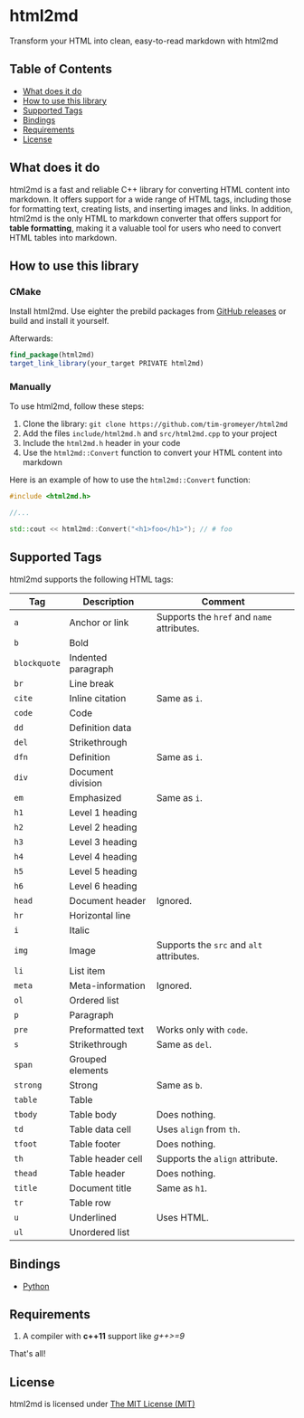 # html2md

Transform your HTML into clean, easy-to-read markdown with html2md

## Table of Contents

- [What does it do](#what-does-it-do)
- [How to use this library](#how-to-use-this-library)
- [Supported Tags](#supported-tags)
- [Bindings](#bindings)
- [Requirements](#requirements)
- [License](#license)


## What does it do

html2md is a fast and reliable C++ library for converting HTML content into markdown. It offers support for a wide range of HTML tags, including those for formatting text, creating lists, and inserting images and links. In addition, html2md is the only HTML to markdown converter that offers support for **table formatting**, making it a valuable tool for users who need to convert HTML tables into markdown.


## How to use this library

### CMake

Install html2md. Use eighter the prebild packages from [GitHub releases](https://github.com/tim-gromeyer/html2md/releases) or build and install it yourself.

Afterwards:

```cmake
find_package(html2md)
target_link_library(your_target PRIVATE html2md)
```

### Manually

To use html2md, follow these steps:

1. Clone the library: `git clone https://github.com/tim-gromeyer/html2md`
2. Add the files `include/html2md.h` and `src/html2md.cpp` to your project
3. Include the `html2md.h` header in your code
4. Use the `html2md::Convert` function to convert your HTML content into markdown

Here is an example of how to use the `html2md::Convert` function:

```cpp
#include <html2md.h>

//...

std::cout << html2md::Convert("<h1>foo</h1>"); // # foo
```

## Supported Tags

html2md supports the following HTML tags:

| Tag          | Description        | Comment                                    |
| ------------ | ------------------ | ------------------------------------------ |
| `a`          | Anchor or link     | Supports the `href` and `name` attributes. |
| `b`          | Bold               |                                            |
| `blockquote` | Indented paragraph |                                            |
| `br`         | Line break         |                                            |
| `cite`       | Inline citation    | Same as `i`.                               |
| `code`       | Code               |                                            |
| `dd`         | Definition data    |                                            |
| `del`        | Strikethrough      |                                            |
| `dfn`        | Definition         | Same as `i`.                               |
| `div`        | Document division  |                                            |
| `em`         | Emphasized         | Same as `i`.                               |
| `h1`         | Level 1 heading    |                                            |
| `h2`         | Level 2 heading    |                                            |
| `h3`         | Level 3 heading    |                                            |
| `h4`         | Level 4 heading    |                                            |
| `h5`         | Level 5 heading    |                                            |
| `h6`         | Level 6 heading    |                                            |
| `head`       | Document header    | Ignored.                                   |
| `hr`         | Horizontal line    |                                            |
| `i`          | Italic             |                                            |
| `img`        | Image              | Supports the `src` and `alt` attributes.   |
| `li`         | List item          |                                            |
| `meta`       | Meta-information   | Ignored.                                   |
| `ol`         | Ordered list       |                                            |
| `p`          | Paragraph          |                                            |
| `pre`        | Preformatted text  | Works only with `code`.                    |
| `s`          | Strikethrough      | Same as `del`.                             |
| `span`       | Grouped elements   |                                            |
| `strong`     | Strong             | Same as `b`.                               |
| `table`      | Table              |                                            |
| `tbody`      | Table body         | Does nothing.                              |
| `td`         | Table data cell    | Uses `align` from `th`.                    |
| `tfoot`      | Table footer       | Does nothing.                              |
| `th`         | Table header cell  | Supports the `align` attribute.            |
| `thead`      | Table header       | Does nothing.                              |
| `title`      | Document title     | Same as `h1`.                              |
| `tr`         | Table row          |                                            |
| `u`          | Underlined         | Uses HTML.                                 |
| `ul`         | Unordered list     |                                            |

## Bindings

- [Python](python/README.md)

## Requirements

1. A compiler with **c++11** support like *g++>=9*

That's all!

## License

html2md is licensed under [The MIT License (MIT)](https://opensource.org/licenses/MIT)
